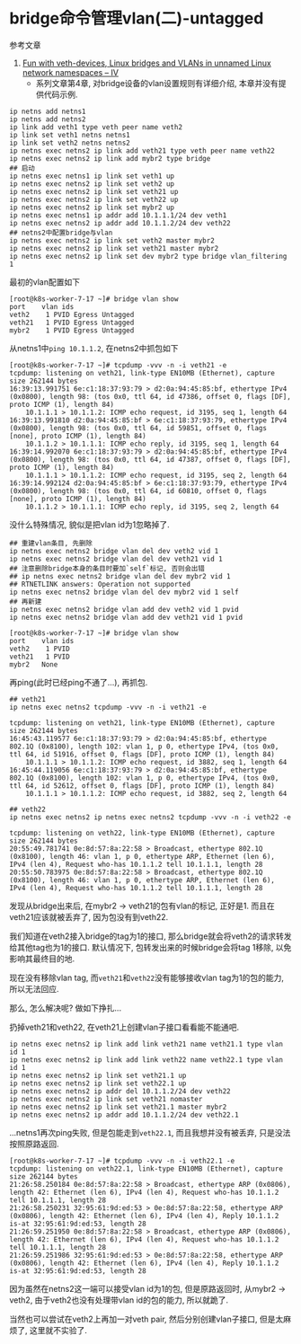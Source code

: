 # bridge命令管理vlan(二)-untagged

参考文章

1. [Fun with veth-devices, Linux bridges and VLANs in unnamed Linux network namespaces – IV](https://linux-blog.anracom.com/2017/11/20/fun-with-veth-devices-linux-bridges-and-vlans-in-unnamed-linux-network-namespaces-iv/)
    - 系列文章第4章, 对bridge设备的vlan设置规则有详细介绍, 本章并没有提供代码示例.


```
ip netns add netns1
ip netns add netns2
ip link add veth1 type veth peer name veth2
ip link set veth1 netns netns1
ip link set veth2 netns netns2
ip netns exec netns2 ip link add veth21 type veth peer name veth22
ip netns exec netns2 ip link add mybr2 type bridge
## 启动
ip netns exec netns1 ip link set veth1 up
ip netns exec netns2 ip link set veth2 up
ip netns exec netns2 ip link set veth21 up
ip netns exec netns2 ip link set veth22 up
ip netns exec netns2 ip link set mybr2 up
ip netns exec netns1 ip addr add 10.1.1.1/24 dev veth1
ip netns exec netns2 ip addr add 10.1.1.2/24 dev veth22
## netns2中配置bridge与vlan
ip netns exec netns2 ip link set veth2 master mybr2
ip netns exec netns2 ip link set veth21 master mybr2
ip netns exec netns2 ip link set dev mybr2 type bridge vlan_filtering 1
```

最初的vlan配置如下

```
[root@k8s-worker-7-17 ~]# bridge vlan show
port	vlan ids
veth2	 1 PVID Egress Untagged
veth21	 1 PVID Egress Untagged
mybr2	 1 PVID Egress Untagged
```

从netns1中`ping 10.1.1.2`, 在netns2中抓包如下

```
[root@k8s-worker-7-17 ~]# tcpdump -vvv -n -i veth21 -e
tcpdump: listening on veth21, link-type EN10MB (Ethernet), capture size 262144 bytes
16:39:13.991751 6e:c1:18:37:93:79 > d2:0a:94:45:85:bf, ethertype IPv4 (0x0800), length 98: (tos 0x0, ttl 64, id 47386, offset 0, flags [DF], proto ICMP (1), length 84)
    10.1.1.1 > 10.1.1.2: ICMP echo request, id 3195, seq 1, length 64
16:39:13.991810 d2:0a:94:45:85:bf > 6e:c1:18:37:93:79, ethertype IPv4 (0x0800), length 98: (tos 0x0, ttl 64, id 59851, offset 0, flags [none], proto ICMP (1), length 84)
    10.1.1.2 > 10.1.1.1: ICMP echo reply, id 3195, seq 1, length 64
16:39:14.992070 6e:c1:18:37:93:79 > d2:0a:94:45:85:bf, ethertype IPv4 (0x0800), length 98: (tos 0x0, ttl 64, id 47387, offset 0, flags [DF], proto ICMP (1), length 84)
    10.1.1.1 > 10.1.1.2: ICMP echo request, id 3195, seq 2, length 64
16:39:14.992124 d2:0a:94:45:85:bf > 6e:c1:18:37:93:79, ethertype IPv4 (0x0800), length 98: (tos 0x0, ttl 64, id 60810, offset 0, flags [none], proto ICMP (1), length 84)
    10.1.1.2 > 10.1.1.1: ICMP echo reply, id 3195, seq 2, length 64
```

没什么特殊情况, 貌似是把vlan id为1忽略掉了.

```
## 重建vlan条目, 先删除
ip netns exec netns2 bridge vlan del dev veth2 vid 1
ip netns exec netns2 bridge vlan del dev veth21 vid 1
## 注意删除bridge本身的条目时要加`self`标记, 否则会出错
## ip netns exec netns2 bridge vlan del dev mybr2 vid 1
## RTNETLINK answers: Operation not supported
ip netns exec netns2 bridge vlan del dev mybr2 vid 1 self
## 再新建
ip netns exec netns2 bridge vlan add dev veth2 vid 1 pvid
ip netns exec netns2 bridge vlan add dev veth21 vid 1 pvid
```

```
[root@k8s-worker-7-17 ~]# bridge vlan show
port	vlan ids
veth2	 1 PVID
veth21	 1 PVID
mybr2	None
```

再ping(此时已经ping不通了...), 再抓包.

```
## veth21
ip netns exec netns2 tcpdump -vvv -n -i veth21 -e

tcpdump: listening on veth21, link-type EN10MB (Ethernet), capture size 262144 bytes
16:45:43.119577 6e:c1:18:37:93:79 > d2:0a:94:45:85:bf, ethertype 802.1Q (0x8100), length 102: vlan 1, p 0, ethertype IPv4, (tos 0x0, ttl 64, id 51916, offset 0, flags [DF], proto ICMP (1), length 84)
    10.1.1.1 > 10.1.1.2: ICMP echo request, id 3882, seq 1, length 64
16:45:44.119056 6e:c1:18:37:93:79 > d2:0a:94:45:85:bf, ethertype 802.1Q (0x8100), length 102: vlan 1, p 0, ethertype IPv4, (tos 0x0, ttl 64, id 52612, offset 0, flags [DF], proto ICMP (1), length 84)
    10.1.1.1 > 10.1.1.2: ICMP echo request, id 3882, seq 2, length 64

## veth22
ip netns exec netns2 ip netns exec netns2 tcpdump -vvv -n -i veth22 -e

tcpdump: listening on veth22, link-type EN10MB (Ethernet), capture size 262144 bytes
20:55:49.781741 0e:8d:57:8a:22:58 > Broadcast, ethertype 802.1Q (0x8100), length 46: vlan 1, p 0, ethertype ARP, Ethernet (len 6), IPv4 (len 4), Request who-has 10.1.1.2 tell 10.1.1.1, length 28
20:55:50.783975 0e:8d:57:8a:22:58 > Broadcast, ethertype 802.1Q (0x8100), length 46: vlan 1, p 0, ethertype ARP, Ethernet (len 6), IPv4 (len 4), Request who-has 10.1.1.2 tell 10.1.1.1, length 28

```

发现从bridge出来后, 在mybr2 -> veth21的包有vlan的标记, 正好是1. 而且在veth21应该就被丢弃了, 因为包没有到veth22.

我们知道在veth2接入bridge的tag为1的接口, 那么bridge就会将veth2的请求转发给其他tag也为1的接口. 默认情况下, 包转发出来的时候bridge会将tag 1移除, 以免影响其最终目的地.

现在没有移除vlan tag, 而`veth21`和`veth22`没有能够接收vlan tag为1的包的能力, 所以无法回应.

那么, 怎么解决呢? 做如下挣扎...

扔掉veth21和veth22, 在veth21上创建vlan子接口看看能不能通吧.

```
ip netns exec netns2 ip link add link veth21 name veth21.1 type vlan id 1
ip netns exec netns2 ip link add link veth22 name veth22.1 type vlan id 1
ip netns exec netns2 ip link set veth21.1 up
ip netns exec netns2 ip link set veth22.1 up
ip netns exec netns2 ip addr del 10.1.1.2/24 dev veth22
ip netns exec netns2 ip link set veth21 nomaster
ip netns exec netns2 ip link set veth21.1 master mybr2
ip netns exec netns2 ip addr add 10.1.1.2/24 dev veth22.1
```

...netns1再次ping失败, 但是包能走到`veth22.1`, 而且我想并没有被丢弃, 只是没法按照原路返回.

```
[root@k8s-worker-7-17 ~]# tcpdump -vvv -n -i veth22.1 -e
tcpdump: listening on veth22.1, link-type EN10MB (Ethernet), capture size 262144 bytes
21:26:58.250184 0e:8d:57:8a:22:58 > Broadcast, ethertype ARP (0x0806), length 42: Ethernet (len 6), IPv4 (len 4), Request who-has 10.1.1.2 tell 10.1.1.1, length 28
21:26:58.250231 32:95:61:9d:ed:53 > 0e:8d:57:8a:22:58, ethertype ARP (0x0806), length 42: Ethernet (len 6), IPv4 (len 4), Reply 10.1.1.2 is-at 32:95:61:9d:ed:53, length 28
21:26:59.251950 0e:8d:57:8a:22:58 > Broadcast, ethertype ARP (0x0806), length 42: Ethernet (len 6), IPv4 (len 4), Request who-has 10.1.1.2 tell 10.1.1.1, length 28
21:26:59.251986 32:95:61:9d:ed:53 > 0e:8d:57:8a:22:58, ethertype ARP (0x0806), length 42: Ethernet (len 6), IPv4 (len 4), Reply 10.1.1.2 is-at 32:95:61:9d:ed:53, length 28
```

因为虽然在netns2这一端可以接受vlan id为1的包, 但是原路返回时, 从mybr2 -> veth2, 由于veth2也没有处理带vlan id的包的能力, 所以就跪了.

当然也可以尝试在veth2上再加一对veth pair, 然后分别创建vlan子接口, 但是太麻烦了, 这里就不实验了.
